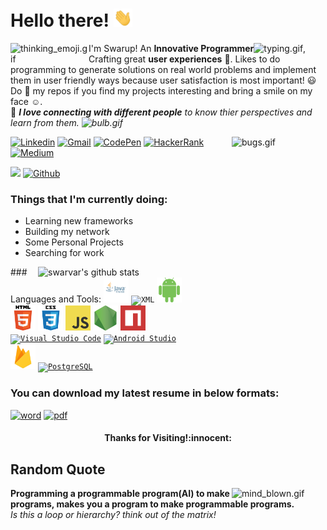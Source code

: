 <!-- Greeting -->
# Hello there! <img src="https://raw.githubusercontent.com/ABSphreak/ABSphreak/master/gifs/Hi.gif" width="30px" alt=":wave:">

<!--Introduction -->
<img src="https://media.giphy.com/media/CaiVJuZGvR8HK/giphy.gif" alt="thinking_emoji.gif" width="125" align="left"></img>
I'm Swarup! An **Innovative Programmer**<img src="https://media.giphy.com/media/WUlplcMpOCEmTGBtBW/giphy.gif" alt="typing.gif" width="30">, Crafting great **user experiences** :wrench:. Likes to do programming to generate solutions on real world problems and implement them in user friendly ways because user satisfaction is most important! :smiley:
<br>Do :star2: my repos if you find my projects interesting and bring a smile on my face :relaxed:.
<br>
:handshake: <em><b>I love connecting with different people</b> to know thier perspectives and learn from them. <img src="https://media.giphy.com/media/XZcwMvQLRf9aXRa3qW/giphy.gif" alt="bulb.gif" width="30"></img></em>


<!-- gif Image -->
<img src="https://media.giphy.com/media/11ZSwQNWba4YF2/giphy.gif" alt="bugs.gif" width="150" align="right"></img>
<!-- GIFS 
<img src="https://media.giphy.com/media/11ZSwQNWba4YF2/giphy.gif" alt="bugs.gif" width="100"></img>
<img src="https://media.giphy.com/media/CaiVJuZGvR8HK/giphy.gif" alt="thinking_emoji.gif" width="100"></img>
<img src="https://media.giphy.com/media/XZcwMvQLRf9aXRa3qW/giphy.gif" alt="bulb.gif" width="100"></img>
-->

<!-- My badges -->
[![Linkedin](https://img.shields.io/badge/-swarupsuryawanshi-blue?style=flat&logo=Linkedin&logoColor=white)](https://www.linkedin.com/in/swarup-suryawanshi)
[![Gmail](https://img.shields.io/badge/-suryawanshiswarup-c14438?style=flat&logo=Gmail&logoColor=white)](https://mail.google.com/mail/?view=cm&fs=1&to=suryawanshiswarup@gmail.com)
[![CodePen](https://img.shields.io/badge/-swarvar-black?style=flat&logo=CodePen&logoColor=white)](https://codepen.io/swarvar/pens/public)
[![HackerRank](https://img.shields.io/badge/-Swarup_S-islamicgreen?style=flat&logo=HackerRank&logoColor=black)](https://www.hackerrank.com/Swarup_S)
[![Medium](https://img.shields.io/badge/-@suryawanshiswarup-black?style=flat&logo=Medium&logoColor=white)](https://medium.com/@suryawanshiswarup)

<!-- Profile View Count and GitStats -->
![](https://komarev.com/ghpvc/?username=swarvar&style=flat)
[![Github](https://img.shields.io/badge/-swarvar-black?style=flat&labelColor=black&logo=github&logoColor=white)](https://gitstats.me/swarvar)



<!-- current status -->
###  Things that I'm currently doing: 
* Learning new frameworks
* Building my network
* Some Personal Projects
* Searching for work

<!-- GitHub README Stats -->
 <a href="https://gitstats.me/swarvar">
    <img width="460" height="auto" align="right" alt="swarvar's github stats" 
         src="https://github-readme-stats.vercel.app/api?username=swarvar&show_icons=true&theme=algolia&count_private=true&include_all_commits=true" />
  </a>
 ### Languages and Tools:
 <!-- icons -->
 <!-- Android Development 
 <code><a href = "https://kotlinlang.org/"><img height="40" src="https://raw.githubusercontent.com/github/explore/80688e429a7d4ef2fca1e82350fe8e3517d3494d/topics/kotlin/kotlin.png" alt="Kotlin"></a></code> -->
<code><a href = "https://www.java.com/en/"><img height="40" src="https://raw.githubusercontent.com/github/explore/80688e429a7d4ef2fca1e82350fe8e3517d3494d/topics/java/java.png" alt="Java"></a></code>
 <code><img height="40" src="https://image.flaticon.com/icons/svg/2306/2306209.svg" alt="XML"></code>
 <code><a href = "https://www.android.com/intl/en_in/"><img height="40" src="https://raw.githubusercontent.com/github/explore/80688e429a7d4ef2fca1e82350fe8e3517d3494d/topics/android/android.png" alt="Android"></a></code>

<br>
 <!-- Web Development -->
<code><a href = "https://developer.mozilla.org/en-US/docs/Web/Guide/HTML/HTML5"><img height="40" src="https://raw.githubusercontent.com/github/explore/80688e429a7d4ef2fca1e82350fe8e3517d3494d/topics/html/html.png" alt="HTML5"></a></code>
<code><a href = "https://developer.mozilla.org/en-US/docs/Archive/CSS3"><img height="40" src="https://raw.githubusercontent.com/github/explore/80688e429a7d4ef2fca1e82350fe8e3517d3494d/topics/css/css.png" alt="CSS3"></a></code>
<code><a href = "https://developer.mozilla.org/en-US/docs/Web/JavaScript"><img height="40" src="https://raw.githubusercontent.com/github/explore/80688e429a7d4ef2fca1e82350fe8e3517d3494d/topics/javascript/javascript.png" alt="Vanilla Javascript"></a></code>
<code><a href = "https://nodejs.org/en/"><img height="40" src="https://raw.githubusercontent.com/github/explore/80688e429a7d4ef2fca1e82350fe8e3517d3494d/topics/nodejs/nodejs.png" alt="NodeJS"></a></code>
<code><a href = "https://www.npmjs.com/"><img height="40" src="https://raw.githubusercontent.com/github/explore/80688e429a7d4ef2fca1e82350fe8e3517d3494d/topics/npm/npm.png" alt="npm"></a></code>
<br>
<!-- Integrated Development Environment -->
 <code><a href = "https://code.visualstudio.com/"><img height="40" src="https://upload.wikimedia.org/wikipedia/commons/thumb/9/9a/Visual_Studio_Code_1.35_icon.svg/1200px-Visual_Studio_Code_1.35_icon.svg.png" alt="Visual Studio Code"></a></code>
 <code><a href = "https://developer.android.com/studio"><img height="40" src="https://1.bp.blogspot.com/-LgTa-xDiknI/X4EflN56boI/AAAAAAAAPuk/24YyKnqiGkwRS9-_9suPKkfsAwO4wHYEgCLcBGAsYHQ/s0/image9.png" alt="Android Studio"></a></code>
<!--<code><a href = "https://www.jetbrains.com/idea/"><img height="40" src="https://upload.wikimedia.org/wikipedia/commons/thumb/9/9c/IntelliJ_IDEA_Icon.svg/96px-IntelliJ_IDEA_Icon.svg.png" alt="IntelliJ IDEA"></a></code>
 <code><a href = "https://www.jetbrains.com/pycharm/"><img height="40" src="https://resources.jetbrains.com/storage/products/pycharm/img/meta/pycharm_logo_300x300.png"></a></code> 
<code><a href = "http://brackets.io/"><img height="40" src="https://upload.wikimedia.org/wikipedia/commons/thumb/4/4c/Brackets_Icon.svg/1024px-Brackets_Icon.svg.png" alt="Brackets"></a></code> -->
<br>
<!-- Database -->
<code><a href = "https://firebase.google.com/"><img height="40" src="https://raw.githubusercontent.com/github/explore/80688e429a7d4ef2fca1e82350fe8e3517d3494d/topics/firebase/firebase.png" alt="Google Firbase"></a></code>
<code><a href = "https://www.w3schools.com/sql/"><img height="40" src="https://upload.wikimedia.org/wikipedia/commons/2/29/Postgresql_elephant.svg" alt="PostgreSQL"></a></code>
<br>
<!-- other tech -->

### You can download my latest resume in below formats: 
[![word](https://img.shields.io/badge/-swarupsuryawanshi-blue?style=flat)](https://1drv.ms/w/s!AthuvGOr8bGpgm9412IkwYBYKWG5?e=NUq3EN)
[![pdf](https://img.shields.io/badge/-swarupsuryawanshi-c14438?style=flat)](https://1drv.ms/b/s!AthuvGOr8bGpgnGnKK-SYJ-9nw4s?e=ACbm0c)


<h4 align="center"> Thanks for Visiting!:innocent:</h4>

<!-- Swarup's Quote -->
## Random Quote ##
<img src="https://media.giphy.com/media/xT0xeJpnrWC4XWblEk/giphy.gif" alt="mind_blown.gif" width="150" align="right"></img>
**Programming a programmable program(AI) to make programs, makes you a program to make programmable programs.**
<br><i>Is this a loop or hierarchy? think out of the matrix!</i>